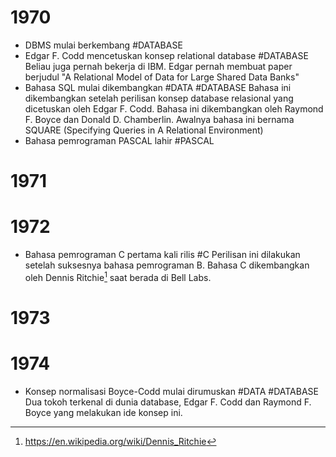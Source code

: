 # 1970
- DBMS mulai berkembang #DATABASE 
- Edgar F. Codd mencetuskan konsep relational database #DATABASE 
	Beliau juga pernah bekerja di IBM.
	Edgar pernah membuat paper berjudul "A Relational Model of Data for Large Shared Data Banks"
- Bahasa SQL mulai dikembangkan #DATA #DATABASE 
		Bahasa ini dikembangkan setelah perilisan konsep database relasional yang dicetuskan oleh Edgar F. Codd. Bahasa ini dikembangkan oleh Raymond F. Boyce dan Donald D. Chamberlin.
		Awalnya bahasa ini bernama SQUARE (Specifying Queries in A Relational Environment)
- Bahasa pemrograman PASCAL lahir #PASCAL
# 1971
# 1972
- Bahasa pemrograman C pertama kali rilis #C
	Perilisan ini dilakukan setelah suksesnya bahasa pemrograman B. Bahasa C dikembangkan oleh Dennis Ritchie[^1] saat berada di Bell Labs.
# 1973
# 1974
- Konsep normalisasi Boyce-Codd mulai dirumuskan #DATA #DATABASE 
	Dua tokoh terkenal di dunia database, Edgar F. Codd dan Raymond F. Boyce yang melakukan ide konsep ini.


[^1]: https://en.wikipedia.org/wiki/Dennis_Ritchie